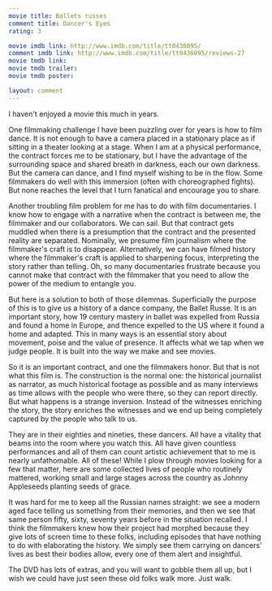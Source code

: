 ```yaml
---
movie title: Ballets russes
comment title: Dancer's Eyes
rating: 3

movie imdb link: http://www.imdb.com/title/tt0436095/
comment imdb link: http://www.imdb.com/title/tt0436095/reviews-27
movie tmdb link: 
movie tmdb trailer: 
movie tmdb poster: 

layout: comment
---
```


I haven't enjoyed a movie this much in years.

One filmmaking challenge I have been puzzling over for years is how to film dance. It is not enough to have a camera placed in a stationary place as if sitting in a theater looking at a stage. When I am at a physical performance, the contract forces me to be stationary, but I have the advantage of the surrounding space and shared breath in darkness, each our own darkness. But the camera can dance, and I find myself wishing to be in the flow. Some filmmakers do well with this immersion (often with choreographed fights). But none reaches the level that I turn fanatical and encourage you to share.

Another troubling film problem for me has to do with film documentaries. I know how to engage with a narrative when the contract is between me, the filmmaker and our collaborators. We can sail. But that contract gets muddled when there is a presumption that the contract and the presented reality are separated. Nominally, we presume film journalism where the filmmaker's craft is to disappear. Alternatively, we can have filmed history where the filmmaker's craft is applied to sharpening focus, interpreting the story rather than telling. Oh, so many documentaries frustrate because you cannot make that contract with the filmmaker that you need to allow the power of the medium to entangle you.

But here is a solution to both of those dilemmas. Superficially the purpose of this is to give us a history of a dance company, the Ballet Russe. It is an important story, how 19 century mastery in ballet was expelled from Russia and found a home in Europe, and thence expelled to the US where it found a home and adapted. This in many ways is an essential story about movement, poise and the value of presence. It affects what we tap when we judge people. It is built into the way we make and see movies.

So it is an important contract, and one the filmmakers honor. But that is not what this film is. The construction is the normal one: the historical journalist as narrator, as much historical footage as possible and as many interviews as time allows with the people who were there, so they can report directly. But what happens is a strange inversion. Instead of the witnesses enriching the story, the story enriches the witnesses and we end up being completely captured by the people who talk to us.

They are in their eighties and nineties, these dancers. All have a vitality that beams into the room where you watch this. All have given countless performances and all of them can count artistic achievement that to me is nearly unfathomable. All of these! While I plow through movies looking for a few that matter, here are some collected lives of people who routinely mattered, working small and large stages across the country as Johnny Appleseeds planting seeds of grace.

It was hard for me to keep all the Russian names straight: we see a modern aged face telling us something from their memories, and then we see that same person fifty, sixty, seventy years before in the situation recalled. I think the filmmakers knew how their project had morphed because they give lots of screen time to these folks, including episodes that have nothing to do with elaborating the history. We simply see them carrying on dancers' lives as best their bodies allow, every one of them alert and insightful.

The DVD has lots of extras, and you will want to gobble them all up, but I wish we could have just seen these old folks walk more. Just walk.